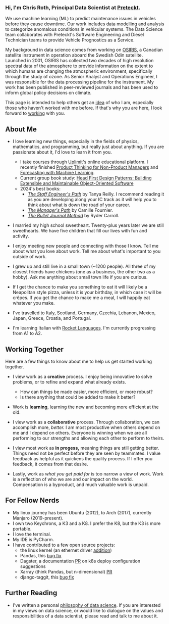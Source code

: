 ### Hi, I'm Chris Roth, Principal Data Scientist at [Preteckt](https://www.preteckt.com).

We use machine learning (ML) to predict maintenance issues in vehicles before they cause downtime. Our work includes data modelling and analysis to categorize anomalous conditions in vehicular systems. The Data Science team collaborates with Preteckt's Software Engineering and Diesel Technician teams to provide Vehicle Prognostics as a Service.

My background in data science comes from working on [OSIRIS](https://research-groups.usask.ca/osiris), a Canadian satellite instrument in operation aboard the Swedish Odin satellite. Launched in 2001, OSIRIS has collected two decades of high resolution spectral data of the atmosphere to provide information on the extent to which humans are changing the atmospheric environment, specifically through the study of ozone. As Senior Analyst and Operations Engineer, I was responsible for the data processing pipeline for the instrument. My work has been published in peer-reviewed journals and has been used to inform global policy decisions on climate.

This page is intended to help others get an [idea](#about-me) of who I am, especially those who haven't worked with me before. If that's why you are here, I look forward to [working](#working-together) with you.

## About Me

* I love learning new things, especially in the fields of physics, mathematics, and programming, but really just about anything.
If you are passionate about it, I'd love to learn it from you.
  * I take courses through [Uplimit](https://uplimit.com/)'s online educational platform. I recently finished [Product Thinking for Non-Product Managers](https://uplimit.com/course/product-thinking/v2/dashboard) and [Forecasting with Machine Learning](https://uplimit.com/course/forecasting-with-machine-learning).
  * Current group book study: [Head First Design Patterns: Building Extensible and Maintainable Object-Oriented Software](https://www.oreilly.com/library/view/head-first-design/9781492077992/)
  * 2024's best books:
    * [*The Staff Engineer's Path*](https://www.oreilly.com/library/view/the-staff-engineers/9781098118723/) by Tanya Reilly. I recommend reading it as you are developing along your IC track as it will help you to think about what is down the road of your career.
    * [*The Manager's Path*](https://www.oreilly.com/library/view/the-managers-path/9781491973882/) by Camille Fournier.
    * [*The Bullet Journal Method*](https://bulletjournal.com/pages/book) by Ryder Carroll.
  
* I married my high school sweetheart. Twenty-plus years later we are still sweethearts. We have five children that fill our lives with fun and activity.

* I enjoy meeting new people and connecting with those I know. Tell me about what you love about work. Tell me about what's important to you outside of work.

* I grew up and still live in a small town (~1200 people). All three of my closest friends have chickens (one as a business, the other two as a hobby). Ask me anything about small town life if you are curious.

* If I get the chance to make you something to eat it will likely be a Neapolitan style pizza, unless it is your birthday, in which case it will be crêpes. If you get the chance to make me a meal, I will happily eat whatever you make.

* I've travelled to Italy, Scotland, Germany, Czechia, Lebanon, Mexico, Japan, Greece, Croatia, and Portugal.

* I'm learning Italian with [Rocket Languages](https://app.rocketlanguages.com/). I'm currently progressing from A1 to A2.

## Working Together

Here are a few things to know about me to help us get started working together.

* I view work as a **creative** process. I enjoy being innovative to solve problems, or to refine and expand what already exists.
  * How can things be made easier, more efficient, or more robust?
  * Is there anything that could be added to make it better?

* Work is **learning**, learning the new and becoming more efficient at the old.

* I view work as a **collaborative** process. Through collaboration, we can accomplish more, *better.*
I am most productive when others depend on me and I depend on others. Everyone is winning when we are all performing to our strengths and allowing each other to perform to theirs.

* I view most work as **in progess,** meaning things are still getting better. Things need not be perfect before they are seen by teammates. I value feedback as helpful as it quickens the quality process. If I offer you feedback, it comes from that desire.

* Lastly, work as _what you get paid for_ is too narrow a view of work. Work is a reflection of who we are and our impact on the world. Compensation is a byproduct, and much valuable work is unpaid.

## For Fellow Nerds

* My linux journey has been Ubuntu (2012), to Arch (2017), currently Manjaro (2019-present).
* I own two Keychrons, a K3 and a K8. I prefer the K8, but the K3 is more portable.
* I love the terminal.
* My IDE is PyCharm.
* I have contributed to a few open source projects:
  * the linux kernel (an ethernet driver [addition](https://marc.info/?l=linux-kernel&w=2&r=1&s=chris.roth%40usask.ca&q=b))
  * Pandas, this [bug fix](https://github.com/pandas-dev/pandas/pull/50876)
  * Dagster, a documentation [PR](https://github.com/dagster-io/dagster/pull/20815) on k8s deploy configuration suggestions
  * Xarray (think Pandas, but n-dimensional) [PR](https://github.com/pydata/xarray/pull/1869)
  * django-taggit, this [bug fix](https://github.com/jazzband/django-taggit/pull/712)

## Further Reading

* I've written a personal [philosophy of data science](https://github.com/czroth/philosophy-of-data-science). If you are interested in my views on data science, or would like to dialogue on the values and responsibilities of a data scientist, please read and talk to me about it.
